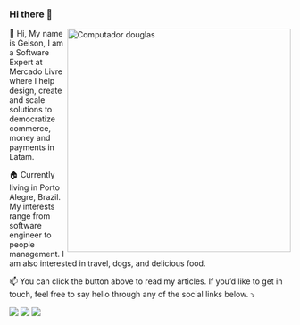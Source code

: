 ### Hi there 👋

<!--
**geisonfgf/geisonfgf** is a ✨ _special_ ✨ repository because its `README.md` (this file) appears on your GitHub profile.

Here are some ideas to get you started:

- 🔭 I’m currently working on ...
- 🌱 I’m currently learning ...
- 👯 I’m looking to collaborate on ...
- 🤔 I’m looking for help with ...
- 💬 Ask me about ...
- 📫 How to reach me: ...
- 😄 Pronouns: ...
- ⚡ Fun fact: ...
-->
<img src="https://raw.githubusercontent.com/MicaelliMedeiros/micaellimedeiros/master/image/computer-illustration.png" min-width="400px" max-width="400px" width="400px" align="right" alt="Computador douglas">

<p align="left">
  💼 Hi, My name is Geison, I am a Software Expert at Mercado Livre where I help design, create and scale solutions to democratize commerce, money and payments in Latam.
</p>
<p align="left">
  🏠 Currently living in Porto Alegre, Brazil. My interests range from software engineer to people management. I am also interested in travel, dogs, and delicious food.
</p>
<p align="left">
  📫 You can click the button above to read my articles. If you’d like to get in touch, feel free to say hello through any of the social links below. ⤵️
</p>

<p align="left">
  <a href="https://www.instagram.com/geisonfgf/" alt="Instagram">
  <img src="https://img.shields.io/badge/-Instagram-DF0174?style=for-the-badge&logo=instagram&logoColor=white&link=https://www.instagram.com/geisonfgf/"/></a>

  <a href="https://www.linkedin.com/in/geison-flores" alt="Linkedin">
  <img src="https://img.shields.io/badge/-Linkedin-0e76a8?style=for-the-badge&logo=Linkedin&logoColor=white&link=https://www.linkedin.com/in/geison-flores" /></a>

  <a href="https://www.facebook.com/geisonfgf/" alt="Facebook">
  <img src="https://img.shields.io/badge/-Facebook-3b5998?style=for-the-badge&logo=facebook&logoColor=white&link=https://www.facebook.com/geisonfgf/"/></a>
</p>
